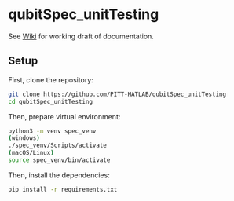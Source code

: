 # qubitSpec_unitTesting

See [Wiki](../../wiki) for working draft of documentation.

## Setup

First, clone the repository:
```bash
git clone https://github.com/PITT-HATLAB/qubitSpec_unitTesting
cd qubitSpec_unitTesting
```

Then, prepare virtual environment:
```bash
python3 -m venv spec_venv
(windows)
./spec_venv/Scripts/activate
(macOS/Linux)
source spec_venv/bin/activate
```

Then, install the dependencies:
```bash
pip install -r requirements.txt
```


